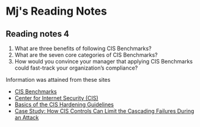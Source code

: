 # Mj's Reading Notes 

## Reading notes 4


1. What are three benefits of following CIS Benchmarks?
2. What are the seven core categories of CIS Benchmarks?
3. How would you convince your manager that applying CIS Benchmarks could fast-track your organization’s compliance?


Information was attained from these sites 
- [CIS Benchmarks]()
- [Center for Internet Security (CIS)]()
- [Basics of the CIS Hardening Guidelines]()
- [Case Study: How CIS Controls Can Limit the Cascading Failures During an Attack]()
